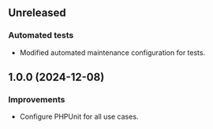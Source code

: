 ## Unreleased

### Automated tests
- Modified automated maintenance configuration for tests.

## 1.0.0 (2024-12-08)

### Improvements

- Configure PHPUnit for all use cases.